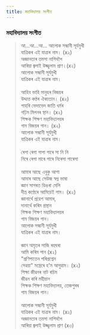 ```yaml
---
title: মহাবিদ্যালয় সংগীত
---
```


### মহাবিদ্যালয় সংগীত
> আ...আ...আ... 
> আলোক সন্ধানী সূৰ্যমুখী <br/>
> যাত্ৰিকৰ এই যাত্ৰাৰ নাম। (x২)<br/> 
> অজ্ঞানতাৰ তমসা নাশিবলৈ <br/>
> আৰিয়া জ্বলাই উজ্জ্বলাম প্ৰাণ।(x২) <br/>
> আলোক সন্ধানী সূৰ্যমুখী <br/>
> যাত্ৰিকৰ এই যাত্ৰাৰ নাম। <br/>
>  <br/>
> আহিব ভাহি মানুহৰ বিজয়ৰ<br/> 
> উদ্দাত্ত কণ্ঠৰ ঐক্যতান। (x২) <br/>
> পাহৰি ভেদাভেদ জাতি ধৰ্মৰ  <br/>
> গঢ়িম মিলনৰ স্থান। (x২) <br/>
> শিক্ষক শিক্ষণ মহাবিদ্যালয়ৰ <br/>
> গাম বিজয়ৰ গান। (x২) <br/>
> আলোক সন্ধানী সূৰ্যমুখী <br/>
> যাত্ৰিকৰ এই যাত্ৰাৰ নাম। <br/>
>  <br/>
> ৰেগা ৰেগা গাপা গাৰে সা নি নি <br/>
> নিৰে ৰেপা মাৰে গাৰে নিৰেসা গাৰেসা <br/>
>  <br/>
> আমাৰ আছে এবুকু আশা <br/>
> আমাৰ আছে সেউজ স্বপ্ন ভাষা <br/>
> জ্ঞান সাগৰত ডিঙৰা মেলি <br/>
> দীপ্ত কণ্ঠেৰে আমিয়েই গাম। (x২)<br/>
> জ্ঞানাৰ্থে প্ৰৱেশ আমাৰ, <br/>
> দানাৰ্থে কৰিম প্ৰস্থান <br/>
> শিক্ষক শিক্ষণ মহাবিদ্যালয়ৰ <br/>
> গাম বিজয়ৰ গান। <br/>
> আলোক সন্ধানী সূৰ্যমুখী <br/>
> যাত্ৰিকৰ এই যাত্ৰাৰ নাম।<br/>
>  <br/>
> জ্ঞান অমৃতৰ সাজি ৰহঘৰা<br/> 
> আমি কৰিম পান (x২) <br/>
> "প্ৰণিপাতেন পৰিপ্ৰশ্নেন <br/>
> সেৱয়া" মন্ত্ৰেৰে হ'ম আগুৱাম। (x২)<br/> 
> শিক্ষা জীৱনৰ নাট ৰচিম <br/>
> জীৱন কৰি মহীয়ান <br/>
> শিক্ষক শিক্ষণ মহাবিদ্যালয়, তেজপুৰৰ <br/>
> গাম বিজয়ৰ গান। <br/>
><br/>
> আলোক সন্ধানী সূৰ্যমুখী <br/>
> যাত্ৰিকৰ এই যাত্ৰাৰ নাম। (x২)<br/> 
> অজ্ঞানতাৰ তমসা নাশিবলৈ <br/>
> আৰিয়া জ্বলাই উজ্জ্বলাম প্ৰাণ (x৩)<br/> 
